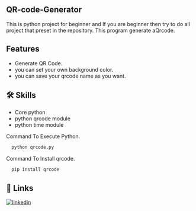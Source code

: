 ## QR-code-Generator

This is python project for beginner and If you are beginner then try to do all project that preset in the repository.
This program generate aQrcode. 

## Features

- Generate QR Code.
- you can set your own background color.
- you can save your qrcode name as you want.

## 🛠 Skills
- Core python
- python qrcode module
- python time module

Command To Execute Python.
```bash
  python qrcode.py
```

Command To Install qrcode.
```bash
  pip install qrcode
```


  
## 🔗 Links
[![linkedin](https://img.shields.io/badge/linkedin-0A66C2?style=for-the-badge&logo=linkedin&logoColor=white)](https://www.linkedin.com/in/dheeraj-giri-01)
 
  
